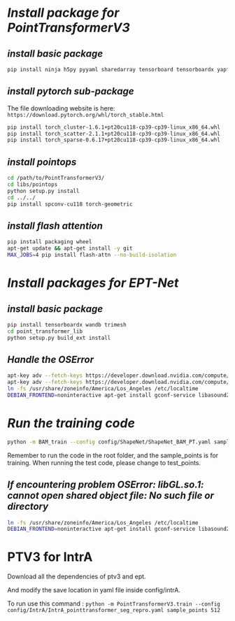 # _Install package for PointTransformerV3_ #

## _install basic package_ ##
```bash
pip install ninja h5py pyyaml sharedarray tensorboard tensorboardx yapf addict einops scipy plyfile termcolor timm open3d
```

## _install pytorch sub-package_ ##
The file downloading website is here:
`https://download.pytorch.org/whl/torch_stable.html`
```bash
pip install torch_cluster-1.6.1+pt20cu118-cp39-cp39-linux_x86_64.whl
pip install torch_scatter-2.1.1+pt20cu118-cp39-cp39-linux_x86_64.whl
pip install torch_sparse-0.6.17+pt20cu118-cp39-cp39-linux_x86_64.whl
```

## _install pointops_ ##
```bash
cd /path/to/PointTransformerV3/
cd libs/pointops
python setup.py install
cd ../../
pip install spconv-cu118 torch-geometric
```

## _install flash attention_ ##
```bash
pip install packaging wheel
apt-get update && apt-get install -y git
MAX_JOBS=4 pip install flash-attn --no-build-isolation
```

# _Install packages for EPT-Net_ #

## _install basic package_ ##
```bash
pip install tensorboardx wandb trimesh
cd point_transformer_lib
python setup.py build_ext install
```

## _Handle the OSError_ ##
```bash
apt-key adv --fetch-keys https://developer.download.nvidia.com/compute/cuda/repos/ubuntu1804/x86_64/3bf863cc.pub
apt-key adv --fetch-keys https://developer.download.nvidia.com/compute/machine-learning/repos/ubuntu1804/x86_64/7fa2af80.pub
ln -fs /usr/share/zoneinfo/America/Los_Angeles /etc/localtime
DEBIAN_FRONTEND=noninteractive apt-get install gconf-service libasound2 libatk1.0-0 libc6 libcairo2 libcups2 libdbus-1-3 libexpat1 libfontconfig1 libgcc1 libgconf-2-4 libgdk-pixbuf2.0-0 libglib2.0-0 libgtk-3-0 libnspr4 libpango-1.0-0 libpangocairo-1.0-0 libstdc++6 libx11-6 libx11-xcb1 libxcb1 libxcomposite1 libxcursor1 libxdamage1 libxext6 libxfixes3 libxi6 libxrandr2 libxrender1 libxss1 libxtst6 ca-certificates fonts-liberation libappindicator1 libnss3 lsb-release xdg-utils wget -y
```

# _Run the training code_ #
```bash
python -m BAM_train --config config/ShapeNet/ShapeNet_BAM_PT.yaml sample_points 512
```
Remember to run the code in the root folder, and the sample_points is for training. When running the test code, please change to test_points.
## _If encountering problem OSError: libGL.so.1: cannot open shared object file: No such file or directory_ ##
```bash
ln -fs /usr/share/zoneinfo/America/Los_Angeles /etc/localtime
DEBIAN_FRONTEND=noninteractive apt-get install gconf-service libasound2 libatk1.0-0 libc6 libcairo2 libcups2 libdbus-1-3 libexpat1 libfontconfig1 libgcc1 libgconf-2-4 libgdk-pixbuf2.0-0 libglib2.0-0 libgtk-3-0 libnspr4 libpango-1.0-0 libpangocairo-1.0-0 libstdc++6 libx11-6 libx11-xcb1 libxcb1 libxcomposite1 libxcursor1 libxdamage1 libxext6 libxfixes3 libxi6 libxrandr2 libxrender1 libxss1 libxtst6 ca-certificates fonts-liberation libappindicator1 libnss3 lsb-release xdg-utils wget -y
```

# PTV3 for IntrA
Download all the dependencies of ptv3 and ept.

And modify the save location in yaml file inside config/intrA.

To run use this command : `python -m PointTransformerV3.train --config config/IntrA/IntrA_pointtransformer_seg_repro.yaml sample_points 512`